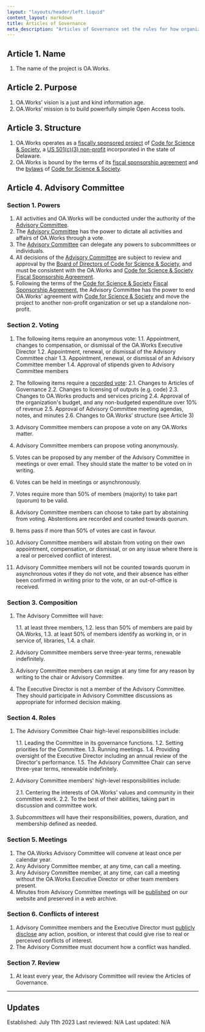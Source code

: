 ```yaml
---
layout: "layouts/header/left.liquid"
content_layout: markdown
title: Articles of Governance
meta_description: "Articles of Governance set the rules for how organizations like ours are run."
---
```


## Article 1. Name

1. The name of the project is OA.Works.

## Article 2. Purpose

1. OA.Works’ vision is a just and kind information age.
2. OA.Works’ mission is to build powerfully simple Open Access tools.

## Article 3. Structure

1. OA.Works operates as a [fiscally sponsored project](https://r.oa.works/about-fsp) of [Code for Science & Society](https://www.codeforsociety.org/), a [US 501(c)(3) non-profit](http://r.oa.works/501(c)(3)) incorporated in the state of Delaware. 
2. OA.Works is bound by the terms of its [fiscal sponsorship agreement](https://r.oa.works/fsp-agreement) and the [bylaws](http://r.oa.works/css-bylaws) of [Code for Science & Society](https://www.codeforsociety.org/).

## Article 4. Advisory Committee

### Section 1. Powers

1. All activities and OA.Works will be conducted under the authority of the [Advisory Committee](https://r.oa.works/advisory-committee/).
2. The [Advisory Committee](https://r.oa.works/advisory-committee/) has the power to dictate all activities and affairs of OA.Works through a vote. 
3. The [Advisory Committee](https://r.oa.works/advisory-committee/) can delegate any powers to subcommittees or individuals.
4. All decisions of the [Advisory Committee](https://r.oa.works/advisory-committee/) are subject to review and approval by the [Board of Directors of Code for Science & Society](http://r.oa.works/css-board), and must be consistent with the OA.Works and [Code for Science & Society](https://www.codeforsociety.org/) [Fiscal Sponsorship Agreement](https://r.oa.works/fsp-agreement).
5. Following the terms of the [Code for Science & Society](https://www.codeforsociety.org/) [Fiscal Sponsorship Agreement](https://r.oa.works/fsp-agreement), the Advisory Committee has the power to end OA.Works’ agreement with [Code for Science & Society](https://www.codeforsociety.org/) and move the project to another non-profit organization or set up a standalone non-profit.

### Section 2. Voting

1. The following items require an anonymous vote:
    1.1. Appointment, changes to compensation, or dismissal of the OA.Works Executive Director
    1.2. Appointment, renewal, or dismissal of the Advisory Committee chair
    1.3. Appointment, renewal, or dismissal of an Advisory Committee member
    1.4. Approval of stipends given to Advisory Committee members

2. The following items require a [recorded vote](https://r.oa.works/recorded-vote):
   2.1. Changes to Articles of Governance
   2.2. Changes to licensing of outputs (e.g. code)
   2.3. Changes to OA.Works products and services pricing
   2.4. Approval of the organization's budget, and any non-budgeted expenditure over 10% of revenue
   2.5. Approval of Advisory Committee meeting agendas, notes, and minutes
   2.6. Changes to OA.Works’ structure (see Article 3)

3. Advisory Committee members can propose a vote on any OA.Works matter.
4. Advisory Committee members can propose voting anonymously.
5. Votes can be proposed by any member of the Advisory Committee in meetings or over email. They should state the matter to be voted on in writing.
6. Votes can be held in meetings or asynchronously.
7. Votes require more than 50% of members (majority) to take part (quorum) to be valid.
8. Advisory Committee members can choose to take part by abstaining from voting. Abstentions are recorded and counted towards quorum.
9. Items pass if more than 50% of votes are cast in favour.
10. Advisory Committee members will abstain from voting on their own appointment, compensation, or dismissal, or on any issue where there is a real or perceived conflict of interest.
11. Advisory Committee members will not be counted towards quorum in asynchronous votes if they do not vote, and their absence has either been confirmed in writing prior to the vote, or an out-of-office is received.

### Section 3. Composition

1. The Advisory Committee will have:

   1.1. at least three members,
   1.2. less than 50% of members are paid by OA.Works,
   1.3. at least 50% of members identify as working in, or in service of, libraries,
   1.4. a chair.
2. Advisory Committee members serve three-year terms, renewable indefinitely.
3. Advisory Committee members can resign at any time for any reason by writing to the chair or Advisory Committee.
4. The Executive Director is not a member of the Advisory Committee. They should participate in Advisory Committee discussions as appropriate for informed decision making.

### Section 4. Roles

1. The Advisory Committee Chair high-level responsibilities include:

    1.1. Leading the Committee in its governance functions.
    1.2. Setting priorities for the Committee.
    1.3. Running meetings.
    1.4. Providing oversight of the Executive Director including an annual review of the Director's performance.
    1.5. The Advisory Committee Chair can serve three-year terms, renewable indefinitely.

2. Advisory Committee members' high-level responsibilities include:

    2.1. Centering the interests of OA.Works’ values and community in their committee work.
    2.2. To the best of their abilities, taking part in discussion and committee work.

3. _Subcommittees_ will have their responsibilities, powers, duration, and membership defined as needed.

### Section 5. Meetings

1. The OA.Works Advisory Committee will convene at least once per calendar year.
2. Any Advisory Committee member, at any time, can call a meeting.
3. Any Advisory Committee member, at any time, can call a meeting without the OA.Works Executive Director or other team members present.
4. Minutes from Advisory Committee meetings will be [published](https://r.oa.works/minutes) on our website and preserved in a web archive.

### Section 6. Conflicts of interest

1. Advisory Committee members and the Executive Director must [publicly disclose](https://r.oa.works/coi) any action, position, or interest that could give rise to real or perceived conflicts of interest.
2. The Advisory Committee must document how a conflict was handled.

### Section 7. Review

1. At least every year, the Advisory Committee will review the Articles of Governance.

---

## Updates
Established: July 11th 2023
Last reviewed: N/A
Last updated: N/A
